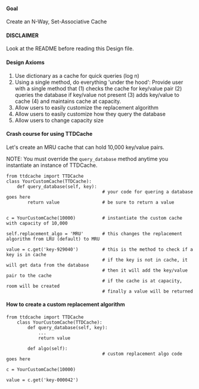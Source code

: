 #### Goal

Create an N-Way, Set-Associative Cache

#### DISCLAIMER

Look at the README before reading this Design file.

#### Design Axioms

1) Use dictionary as a cache for quick queries (log n)
2) Using a single method, do everything 'under the hood': Provide user with a single method that (1) checks the cache for key/value pair (2) queries the database if key/value not present (3) adds key/value to cache (4) and maintains cache at capacity.
3) Allow users to easily customize the replacement algorithm
4) Allow users to easily customize how they query the database 
5) Allow users to change capacity size


#### Crash course for using TTDCache

Let's create an MRU cache that can hold 10,000 key/value pairs.

NOTE: You must override the `query_database` method anytime you instantiate an instance of TTDCache.

    from ttdcache import TTDCache
    class YourCustomCache(TTDCache):
        def query_database(self, key):
                                        # your code for quering a database goes here
            return value                # be sure to return a value
            
            
    c = YourCustomCache(10000)          # instantiate the custom cache with capacity of 10,000 
    
    self.replacement_algo = 'MRU'       # this changes the replacement algorithm from LRU (default) to MRU
    
    value = c.get('key-929040')         # this is the method to check if a key is in cache
                                        # if the key is not in cache, it will get data from the database
                                        # then it will add the key/value pair to the cache
                                        # if the cache is at capacity, room will be created
                                        # finally a value will be returned
    
#### How to create a custom replacement algorithm

    from ttdcache import TTDCache
        class YourCustomCache(TTDCache):
            def query_database(self, key):
                ...                         
                return value                
                
            def algo(self):
                                        # custom replacement algo code goes here
                
    c = YourCustomCache(10000)  
    
    value = c.get('key-000042')        
    
